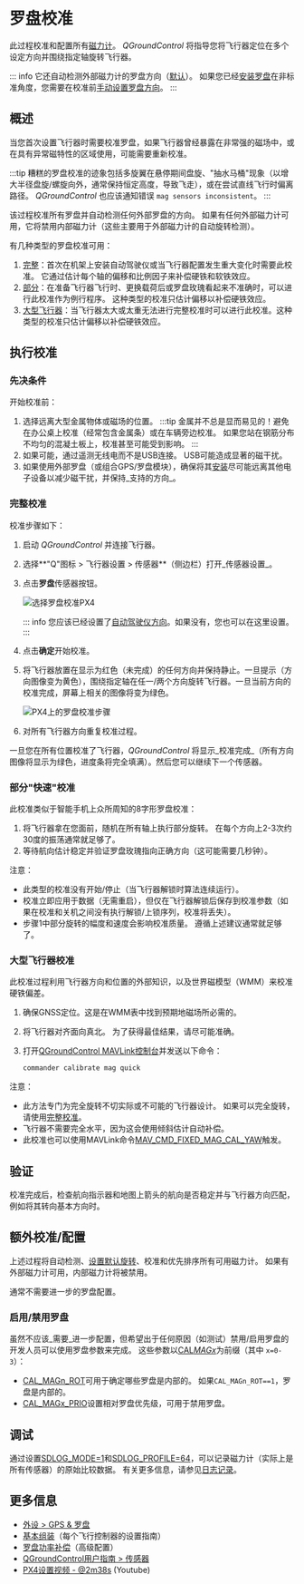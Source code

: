 # 罗盘校准

此过程校准和配置所有[磁力计](../gps_compass/index.md)。
_QGroundControl_ 将指导您将飞行器定位在多个设定方向并围绕指定轴旋转飞行器。

::: info
它还自动检测外部磁力计的罗盘方向（[默认](../advanced_config/parameter_reference.md#SENS_MAG_AUTOROT)）。
如果您已经[安装罗盘](../assembly/mount_gps_compass.md#compass-orientation)在非标准角度，您需要在校准前[手动设置罗盘方向](../config/flight_controller_orientation.md#setting-the-compass-orientation)。
:::

## 概述

当您首次设置飞行器时需要校准罗盘，如果飞行器曾经暴露在非常强的磁场中，或在具有异常磁特性的区域使用，可能需要重新校准。

:::tip
糟糕的罗盘校准的迹象包括多旋翼在悬停期间盘旋、"抽水马桶"现象（以增大半径盘旋/螺旋向外，通常保持恒定高度，导致飞走），或在尝试直线飞行时偏离路径。
_QGroundControl_ 也应该通知错误 `mag sensors inconsistent`。
:::

该过程校准所有罗盘并自动检测任何外部罗盘的方向。
如果有任何外部磁力计可用，它将禁用内部磁力计（这些主要用于外部磁力计的自动旋转检测）。

有几种类型的罗盘校准可用：

1. [完整](#complete-calibration)：首次在机架上安装自动驾驶仪或当飞行器配置发生重大变化时需要此校准。
   它通过估计每个轴的偏移和比例因子来补偿硬铁和软铁效应。
1. [部分](#partial-quick-calibration)：在准备飞行器飞行时、更换载荷后或罗盘玫瑰看起来不准确时，可以进行此校准作为例行程序。
   这种类型的校准只估计偏移以补偿硬铁效应。
1. [大型飞行器](#large-vehicle-calibration)：当飞行器太大或太重无法进行完整校准时可以进行此校准。这种类型的校准只估计偏移以补偿硬铁效应。

## 执行校准

### 先决条件

开始校准前：

1. 选择远离大型金属物体或磁场的位置。
   :::tip
   金属并不总是显而易见的！避免在办公桌上校准（经常包含金属条）或在车辆旁边校准。
   如果您站在钢筋分布不均匀的混凝土板上，校准甚至可能受到影响。
   :::
1. 如果可能，通过遥测无线电而不是USB连接。
   USB可能造成显著的磁干扰。
1. 如果使用外部罗盘（或组合GPS/罗盘模块），确保将其[安装](../assembly/mount_gps_compass.md)尽可能远离其他电子设备以减少磁干扰，并保持_支持的方向_。

### 完整校准

校准步骤如下：

1. 启动 _QGroundControl_ 并连接飞行器。
1. 选择**"Q"图标 > 飞行器设置 > 传感器**（侧边栏）打开_传感器设置_。
1. 点击**罗盘**传感器按钮。

   ![选择罗盘校准PX4](../../assets/qgc/setup/sensor/sensor_compass_select_px4.png)

   ::: info
   您应该已经设置了[自动驾驶仪方向](../config/flight_controller_orientation.md)。如果没有，您也可以在这里设置。
   :::

1. 点击**确定**开始校准。
1. 将飞行器放置在显示为红色（未完成）的任何方向并保持静止。一旦提示（方向图像变为黄色），围绕指定轴在任一/两个方向旋转飞行器。一旦当前方向的校准完成，屏幕上相关的图像将变为绿色。

   ![PX4上的罗盘校准步骤](../../assets/qgc/setup/sensor/sensor_compass_calibrate_px4.png)

1. 对所有飞行器方向重复校准过程。

一旦您在所有位置校准了飞行器，_QGroundControl_ 将显示_校准完成_（所有方向图像将显示为绿色，进度条将完全填满）。然后您可以继续下一个传感器。

### 部分"快速"校准

此校准类似于智能手机上众所周知的8字形罗盘校准：

1. 将飞行器拿在您面前，随机在所有轴上执行部分旋转。
   在每个方向上2-3次约30度的振荡通常就足够了。
1. 等待航向估计稳定并验证罗盘玫瑰指向正确方向（这可能需要几秒钟）。

注意：

- 此类型的校准没有开始/停止（当飞行器解锁时算法连续运行）。
- 校准立即应用于数据（无需重启），但仅在飞行器解锁后保存到校准参数（如果在校准和关机之间没有执行解锁/上锁序列，校准将丢失）。
- 步骤1中部分旋转的幅度和速度会影响校准质量。
  遵循上述建议通常就足够了。

### 大型飞行器校准

<Badge type="tip" text="PX4 v1.15" />

此校准过程利用飞行器方向和位置的外部知识，以及世界磁模型（WMM）来校准硬铁偏差。

1. 确保GNSS定位。这是在WMM表中找到预期地磁场所必需的。
2. 将飞行器对齐面向真北。
   为了获得最佳结果，请尽可能准确。
3. 打开[QGroundControl MAVLink控制台](https://docs.qgroundcontrol.com/master/en/qgc-user-guide/analyze_view/mavlink_console.html)并发送以下命令：

   ```sh
   commander calibrate mag quick
   ```

注意：

- 此方法专门为完全旋转不切实际或不可能的飞行器设计。
  如果可以完全旋转，请使用[完整校准](#complete-calibration)。
- 飞行器不需要完全水平，因为这会使用倾斜估计自动补偿。
- 此校准也可以使用MAVLink命令[MAV_CMD_FIXED_MAG_CAL_YAW](https://mavlink.io/en/messages/common.html#MAV_CMD_FIXED_MAG_CAL_YAW)触发。

## 验证

校准完成后，检查航向指示器和地图上箭头的航向是否稳定并与飞行器方向匹配，例如将其转向基本方向时。

## 额外校准/配置

上述过程将自动检测、[设置默认旋转](../advanced_config/parameter_reference.md#SENS_MAG_AUTOROT)、校准和优先排序所有可用磁力计。
如果有外部磁力计可用，内部磁力计将被禁用。

通常不需要进一步的罗盘配置。

### 启用/禁用罗盘

虽然不应该_需要_进一步配置，但希望出于任何原因（如测试）禁用/启用罗盘的开发人员可以使用罗盘参数来完成。
这些参数以[CAL*MAGx*](../advanced_config/parameter_reference.md#CAL_MAG0_ID)为前缀（其中 `x=0-3`）：

- [CAL_MAGn_ROT](../advanced_config/parameter_reference.md#CAL_MAG0_ROT)可用于确定哪些罗盘是内部的。
  如果`CAL_MAGn_ROT==1`，罗盘是内部的。
- [CAL_MAGx_PRIO](../advanced_config/parameter_reference.md#CAL_MAG0_PRIO)设置相对罗盘优先级，可用于禁用罗盘。

## 调试

通过设置[SDLOG_MODE=1](../advanced_config/parameter_reference.md#SDLOG_MODE)和[SDLOG_PROFILE=64](../advanced_config/parameter_reference.md#SDLOG_PROFILE)，可以记录磁力计（实际上是所有传感器）的原始比较数据。
有关更多信息，请参见[日志记录](../dev_log/logging.md)。

## 更多信息

- [外设 > GPS & 罗盘](../gps_compass/index.md)
- [基本组装](../assembly/index.md)（每个飞行控制器的设置指南）
- [罗盘功率补偿](../advanced_config/compass_power_compensation.md)（高级配置）
- [QGroundControl用户指南 > 传感器](https://docs.qgroundcontrol.com/master/en/qgc-user-guide/setup_view/sensors_px4.html#compass)
- [PX4设置视频 - @2m38s](https://youtu.be/91VGmdSlbo4?t=2m38s) (Youtube)
